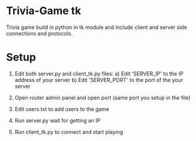 # Trivia-Game tk
Trivia game build in python in tk module and include client and server side connections and protocols.

# Setup
1. Edit both server.py and client_tk.py files:
  a) Edit 'SERVER_IP' to the IP address of your server
  b) Edit 'SERVER_PORT' to the port of the your server
  
2. Open router admin panel and open port (same port you setup in the file)
3. Edit users.txt to add users to the game
4. Run server.py wait for getting an IP
5. Run client_tk.py to connect and start playing
